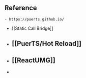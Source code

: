 ## Reference
	- https://puerts.github.io/
- [[Static Call Bridge]]
- ## [[PuerTS/Hot Reload]]
- ## [[ReactUMG]]
-